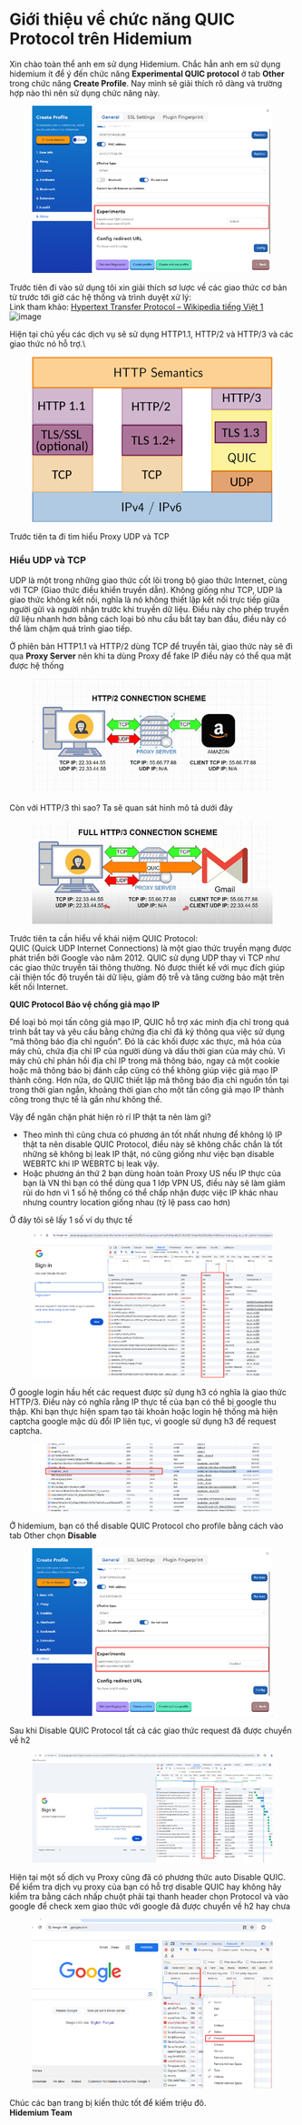 # Giới thiệu về chức năng QUIC Protocol trên Hidemium

Xin chào toàn thể anh em sử dụng Hidemium. Chắc hẳn anh em sử dụng hidemium ít để ý đến chức năng **Experimental QUIC protocol** ở tab **Other** trong chức năng **Create Profile**. Nay mình sẽ giải thích rõ dàng và trường hợp nào thì nên sử dụng chức năng này.

<figure><img src="../../../.gitbook/assets/image (6).png" alt=""><figcaption></figcaption></figure>

&#x20;

Trước tiên đi vào sử dụng tôi xin giải thích sơ lược về các giao thức cơ bản từ trước tới giờ các hệ thống và trình duyệt xử lý:\
Link tham khảo: [Hypertext Transfer Protocol – Wikipedia tiếng Việt 1](https://vi.wikipedia.org/wiki/Hypertext_Transfer_Protocol)\
![image](https://forum.hidemium.io/uploads/default/original/1X/745aa83b071775668204085cce3b88da1cc302cd.png)

Hiện tại chủ yếu các dịch vụ sẽ sử dụng HTTP1.1, HTTP/2 và HTTP/3 và các giao thức nó hỗ trợ.\


<figure><img src="../../../.gitbook/assets/image (1) (1) (1).png" alt=""><figcaption></figcaption></figure>



Trước tiên ta đi tìm hiểu Proxy UDP và TCP

### Hiểu UDP và TCP <a href="#hiu-udp-v-tcp-1" id="hiu-udp-v-tcp-1"></a>

UDP là một trong những giao thức cốt lõi trong bộ giao thức Internet, cùng với TCP (Giao thức điều khiển truyền dẫn). Không giống như TCP, UDP là giao thức không kết nối, nghĩa là nó không thiết lập kết nối trực tiếp giữa người gửi và người nhận trước khi truyền dữ liệu. Điều này cho phép truyền dữ liệu nhanh hơn bằng cách loại bỏ nhu cầu bắt tay ban đầu, điều này có thể làm chậm quá trình giao tiếp.

Ở phiên bản HTTP1.1 và HTTP/2 dùng TCP để truyền tải, giao thức này sẽ đi qua **Proxy Server** nên khi ta dùng Proxy để fake IP điều này có thể qua mặt được hệ thống

<figure><img src="../../../.gitbook/assets/image (3) (1).png" alt=""><figcaption></figcaption></figure>



Còn với HTTP/3 thì sao? Ta sẽ quan sát hình mô tả dưới đây

<figure><img src="../../../.gitbook/assets/image (4) (1).png" alt=""><figcaption></figcaption></figure>



Trước tiên ta cần hiểu về khái niệm QUIC Protocol:\
QUIC (Quick UDP Internet Connections) là một giao thức truyền mạng được phát triển bởi Google vào năm 2012. QUIC sử dụng UDP thay vì TCP như các giao thức truyền tải thông thường. Nó được thiết kế với mục đích giúp cải thiện tốc độ truyền tải dữ liệu, giảm độ trễ và tăng cường bảo mật trên kết nối Internet.

**QUIC Protocol Bảo vệ chống giả mạo IP**

Để loại bỏ mọi tấn công giả mạo IP, QUIC hỗ trợ xác minh địa chỉ trong quá trình bắt tay và yêu cầu bằng chứng địa chỉ đã ký thông qua việc sử dụng “mã thông báo địa chỉ nguồn”. Đó là các khối được xác thực, mã hóa của máy chủ, chứa địa chỉ IP của người dùng và dấu thời gian của máy chủ. Vì máy chủ chỉ phản hồi địa chỉ IP trong mã thông báo, ngay cả một cookie hoặc mã thông báo bị đánh cắp cũng có thể không giúp việc giả mạo IP thành công. Hơn nữa, do QUIC thiết lập mã thông báo địa chỉ nguồn tồn tại trong thời gian ngắn, khoảng thời gian cho một tấn công giả mạo IP thành công trong thực tế là gần như không thể.

Vậy để ngăn chặn phát hiện rò rỉ IP thật ta nên làm gì?

* Theo mình thì cũng chưa có phương án tốt nhất nhưng để không lộ IP thật ta nên disable QUIC Protocol, điều này sẽ không chắc chắn là tốt những sẽ không bị leak IP thật, nó cũng giống như việc bạn disable WEBRTC khi IP WEBRTC bị leak vậy.
* Hoặc phương án thứ 2 bạn dùng hoàn toàn Proxy US nếu IP thực của bạn là VN thì bạn có thể dùng qua 1 lớp VPN US, điều này sẽ làm giảm rủi do hơn vì 1 số hệ thống có thể chấp nhận được việc IP khác nhau nhưng country location giống nhau (tỷ lệ pass cao hơn)

Ở đây tôi sẽ lấy 1 số ví dụ thực tế

<figure><img src="../../../.gitbook/assets/image (5) (1).png" alt=""><figcaption></figcaption></figure>





Ở google login hầu hết các request được sử dụng h3 có nghĩa là giao thức HTTP/3. Điều này có nghĩa rằng IP thực tế của bạn có thể bị google thu thập. Khi bạn thực hiện spam tạo tài khoản hoặc login hệ thống mà hiện captcha google mặc dù đổi IP liên tục, vì google sử dụng h3 để request captcha.

<figure><img src="../../../.gitbook/assets/image (6) (1).png" alt=""><figcaption></figcaption></figure>



Ở hidemium, bạn có thể disable QUIC Protocol cho profile bằng cách vào tab Other chọn **Disable**

<figure><img src="../../../.gitbook/assets/image (7).png" alt=""><figcaption></figcaption></figure>



Sau khi Disable QUIC Protocol tất cả các giao thức request đã được chuyển về h2

<figure><img src="../../../.gitbook/assets/image (8).png" alt=""><figcaption></figcaption></figure>



Hiện tại một số dịch vụ Proxy cũng đã có phương thức auto Disable QUIC. Để kiểm tra dịch vụ proxy của bạn có hỗ trợ disable QUIC hay không hãy kiểm tra bằng cách nhấp chuột phải tại thanh header chọn Protocol và vào google để check xem giao thức với google đã được chuyển về h2 hay chưa

<figure><img src="../../../.gitbook/assets/image (9).png" alt=""><figcaption></figcaption></figure>

Chúc các bạn trang bị kiến thức tốt để kiếm triệu đô.\
**Hidemium Team**
